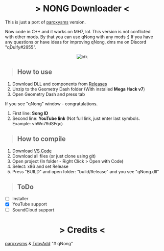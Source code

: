 <h1 align="center">> NONG Downloader <</h1>

This is just a port of [paroxysms](https://github.com/paroxysms/nong-downloader-extension/) version.

Now code in C++ and it works on MH7, lol.
This version is not conflicted with other mods. By that you can use qNong with any mods :)
If you have any questions or have ideas for improving qNong, dms me on Discord "qDulfy#2655".

<p align="center">
  <img src="https://github.com/leginsoffi/qnong-downloader/blob/main/.github/qNong.png" alt="idk">
</p>

> ## How to use

1. Download DLL and components from [Releases](https://github.com/leginsoffi/nong-downloader/releases/tag/release/)
2. Unzip to the Geometry Dash folder (With installed **Mega Hack v7**)
3. Open Geometry Dash and press tab

If you see "qNong" window - congratulations.
1. First line: **Song ID**
2. Second line: **YouTube link** (Not full link, just enter last symbols. Example: vhWn79dSFqc)

> ## How to compile

1. Download [VS Code](https://code.visualstudio.com/)
2. Download all files (or just clone using git)
3. Open project (In folder - Right Click > Open with Code)
4. Select: x86 and set Release
5. Press "BUILD" and open folder: "build/Release" and you see "qNong.dll"

> ## ToDo

- [ ] Installer
- [x] YouTube support
- [ ] SoundCloud support

<h1 align="center">> Credits <</h1>
  
[paroxysms](https://github.com/paroxysms/) & [TobyAdd](https://github.com/TobyAdd/)
"# qNong" 
